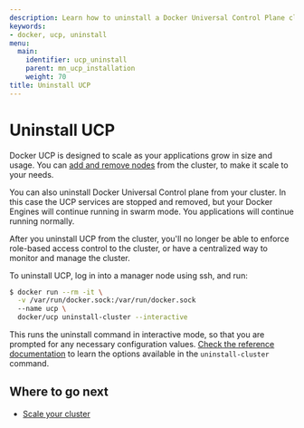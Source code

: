 ```yaml
---
description: Learn how to uninstall a Docker Universal Control Plane cluster.
keywords:
- docker, ucp, uninstall
menu:
  main:
    identifier: ucp_uninstall
    parent: mn_ucp_installation
    weight: 70
title: Uninstall UCP
---
```


# Uninstall UCP

Docker UCP is designed to scale as your applications grow in size and usage.
You can [add and remove nodes](scale-your-cluster.md) from the cluster, to make
it scale to your needs.

You can also uninstall Docker Universal Control plane from your cluster. In this
case the UCP services are stopped and removed, but your Docker Engines will
continue running in swarm mode. You applications will continue running normally.

After you uninstall UCP from the cluster, you'll no longer be able to enforce
role-based access control to the cluster, or have a centralized way to monitor
and manage the cluster.

To uninstall UCP, log in into a manager node using ssh, and run:

```bash
$ docker run --rm -it \
  -v /var/run/docker.sock:/var/run/docker.sock
  --name ucp \
  docker/ucp uninstall-cluster --interactive
```

This runs the uninstall command in interactive mode, so that you are prompted
for any necessary configuration values.
[Check the reference documentation](../reference/index.md) to learn the options
available in the `uninstall-cluster` command.

## Where to go next

* [Scale your cluster](scale-your-cluster.md)
